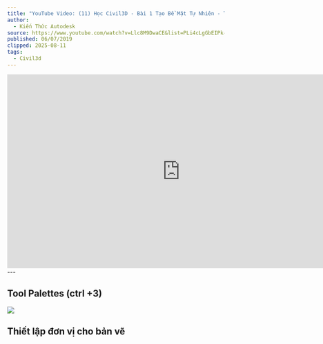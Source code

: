 ```yaml
---
title: "YouTube Video: (11) Học Civil3D - Bài 1 Tạo Bề Mặt Tự Nhiên - Trắc Dọc Tự nhiên - YouTube"
author:
  - Kiến Thức Autodesk
source: https://www.youtube.com/watch?v=Llc8M9DwaCE&list=PLi4cLgGbEIPk-cK_LE97utaMYkOsOEpxB
published: 06/07/2019
clipped: 2025-08-11
tags:
  - Civil3d
---
```


<iframe width="800" height="450" src="https://www.youtube.com/embed/Llc8M9DwaCE" frameborder="0" allow="accelerometer; autoplay; clipboard-write; encrypted-media; gyroscope; picture-in-picture" allowfullscreen></iframe>
---

## Tool Palettes (ctrl +3)
![](https://res.cloudinary.com/dcqf82eor/image/upload/f_auto/v1754878331/civil%203D/flyf36bf2z13hhpd5d5k.png)

## Thiết lập đơn vị cho bản vẽ